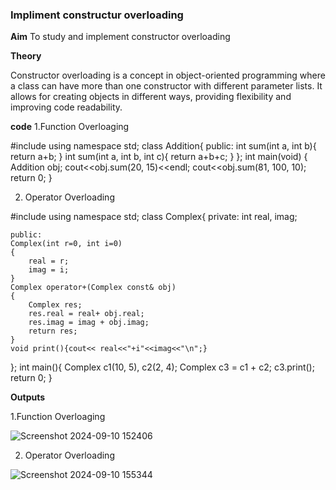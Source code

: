 ### Impliment constructur overloading
**Aim**
To study and implement constructor overloading

**Theory**

Constructor overloading is a concept in object-oriented programming where a class can have more than one constructor with different parameter lists.
It allows for creating objects in different ways, providing flexibility and improving code readability.


**code**
1.Function Overloaging

#include<iostream>
using namespace std;
class Addition{
    public:
    int sum(int a, int b){
        return a+b;
    }
    int sum(int a, int b, int c){
        return a+b+c;
    }
    };
    int main(void)
    {
        Addition obj;
        cout<<obj.sum(20, 15)<<endl;
        cout<<obj.sum(81, 100, 10);
        return 0;
    }

2. Operator Overloading

#include<iostream>
using namespace std;
class Complex{
    private:
    int real, imag;

    public:
    Complex(int r=0, int i=0)
    {
        real = r;
        imag = i;
    }
    Complex operator+(Complex const& obj)
    {
        Complex res;
        res.real = real+ obj.real;
        res.imag = imag + obj.imag;
        return res;
    }
    void print(){cout<< real<<"+i"<<imag<<"\n";}
};
int main(){
    Complex c1(10, 5), c2(2, 4);
    Complex c3 = c1 + c2;
    c3.print();
    return 0;
}


**Outputs**

1.Function Overloaging

![Screenshot 2024-09-10 152406](https://github.com/user-attachments/assets/e2113691-8715-449a-86f0-60cbaa22aecf)

2. Operator Overloading

![Screenshot 2024-09-10 155344](https://github.com/user-attachments/assets/1f75da32-2898-4428-93c6-86a2085e1d28)
   
